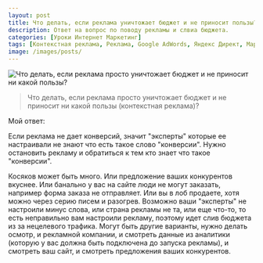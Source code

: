```yaml
---
layout: post
title: Что делать, если реклама уничтожает бюджет и не приносит пользы?
description: Ответ на вопрос по поводу рекламы и слвиа бюджета.
categories: [Уроки Интернет Маркетинг]
tags: [Контекстная реклама, Реклама, Google AdWords, Яндекс Директ, Маркетинг]
image: /images/posts/
---
```


<img src="{{ site.baseurl }}/images/posts/"
alt="Что делать, если реклама просто уничтожает бюджет и не приносит ни какой пользы?" title="Ответ на вопрос про реклму">
<blockquote>
Что делать, если реклама просто уничтожает бюджет и не приносит ни какой пользы (контекстная реклама)?
</blockquote>

Мой ответ:

Если реклама не дает конверсий, значит "эксперты" которые ее настраивали не знают что есть такое слово "конверсии". Нужно остановить рекламу и обратиться к тем кто знает что такое "конверсии". 

Косяков может быть много. Или предложение ваших конкурентов вкуснее.
Или банально у вас на сайте люди не могут заказать, например форма заказа не отправляет. Или вы в лоб продаете, хотя можно через  серию писем и разогрев. Возможно ваши "эксперты" не настроили минус слова, или страна рекламы не та, или еще что-то, то есть неправильно вам настроили рекламу, поэтому идет слив бюджета из за нецелевого трафика. Могут быть другие варианты, нужно делать осмотр, и рекламной компании, и смотреть данные из аналитики (которую у вас должна быть подключена до запуска рекламы), и смотреть ваш сайт, и смотреть предложения ваших конкурентов.

